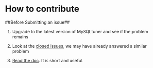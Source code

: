 # How to contribute #

##Before Submitting an issue##

1. Upgrade to the latest version of MySQLtuner and see if the problem remains

2. Look at the [closed issues](https://github.com/major/mysqltuner-perl/issues?state=closed), we may have already answered a similar problem

3. [Read the doc](https://github.com/major/mysqltuner-perl/). It is short and useful.
